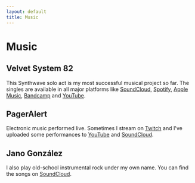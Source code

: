 ```yaml
---
layout: default
title: Music
---
```

# Music

## Velvet System 82

This Synthwave solo act is my most successful musical project so far. The
singles are available in all major platforms like
[SoundCloud][soundcloud-velvet], [Spotify][spotify-velvet],
[Apple Music][apple-velvet], [Bandcamp][bandcamp-velvet] and
[YouTube][youtube-velvet].

## PagerAlert

Electronic music performed live. Sometimes I stream on
[Twitch][twitch-pageralert] and I've uploaded some performances to
[YouTube][youtube-pageralert] and [SoundCloud][soundcloud-pageralert].

## Jano González

I also play old-school instrumental rock under my own name. You can find the
songs on [SoundCloud][soundcloud-janogonzalez].

[soundcloud-velvet]: https://soundcloud.com/velvetsystem82
[spotify-velvet]: https://open.spotify.com/artist/0nxKUWB44Z92DtwfhluQrI
[apple-velvet]: https://music.apple.com/artist/velvet-system-82/1440233254
[bandcamp-velvet]: https://velvetsystem82.bandcamp.com
[youtube-velvet]: https://www.youtube.com/channel/UC9W57hOno9q-GTBm_p-UrWg
[twitch-pageralert]: https://www.twitch.tv/pageralert
[youtube-pageralert]: https://www.youtube.com/channel/UCjUGRxzlbBz4bC5B7atzDyw
[soundcloud-pageralert]: https://soundcloud.com/pageralert
[soundcloud-janogonzalez]: https://soundcloud.com/janogonzalez
